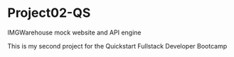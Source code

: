 # Project02-QS
IMGWarehouse mock website and API engine

This is my second project for the Quickstart Fullstack Developer Bootcamp
